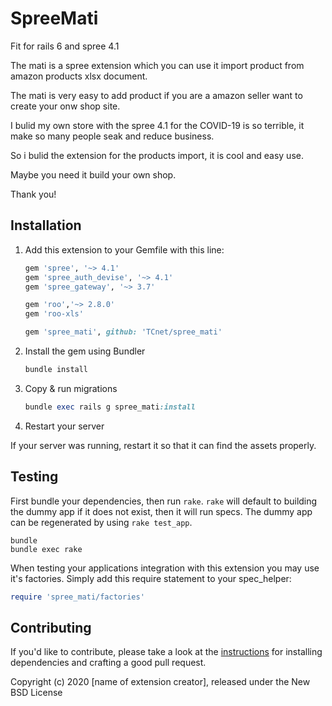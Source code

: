 # SpreeMati
Fit for rails 6 and spree 4.1

The mati is a spree extension which you can use it import product from amazon products xlsx document. 

The mati is very easy to add product if you are a amazon seller want to create your onw shop site.

I bulid my own store with the spree 4.1 for the COVID-19 is so terrible, it make so many people seak  and reduce business.

So i bulid the extension for the products import, it is cool and easy use.

Maybe you need it build your own shop.

Thank you!

## Installation

1. Add this extension to your Gemfile with this line:

    ```ruby
    gem 'spree', '~> 4.1'
    gem 'spree_auth_devise', '~> 4.1'
    gem 'spree_gateway', '~> 3.7'

    gem 'roo','~> 2.8.0'
    gem 'roo-xls'

    gem 'spree_mati', github: 'TCnet/spree_mati'

    ```

2. Install the gem using Bundler

    ```ruby
    bundle install
    ```

3. Copy & run migrations

    ```ruby
    bundle exec rails g spree_mati:install
    ```

4. Restart your server

  If your server was running, restart it so that it can find the assets properly.

## Testing

First bundle your dependencies, then run `rake`. `rake` will default to building the dummy app if it does not exist, then it will run specs. The dummy app can be regenerated by using `rake test_app`.

```shell
bundle
bundle exec rake
```

When testing your applications integration with this extension you may use it's factories.
Simply add this require statement to your spec_helper:

```ruby
require 'spree_mati/factories'
```

## Contributing

If you'd like to contribute, please take a look at the
[instructions](CONTRIBUTING.md) for installing dependencies and crafting a good
pull request.

Copyright (c) 2020 [name of extension creator], released under the New BSD License
